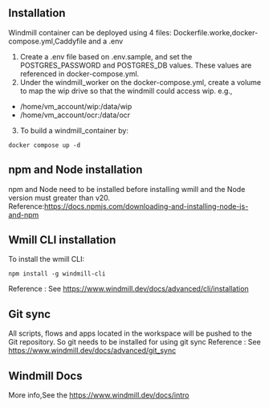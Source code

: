 ## Installation
Windmill container can be deployed using 4 files: Dockerfile.worke,docker-compose.yml,Caddyfile and a .env
1. Create a .env file based on .env.sample, and set the POSTGRES_PASSWORD and POSTGRES_DB values. These values are referenced in docker-compose.yml.
2. Under the windmill_worker on the docker-compose.yml, create a volume to map the wip drive so that the windmill could access wip. 
e.g.,
 - /home/vm_account/wip:/data/wip
 - /home/vm_account/ocr:/data/ocr
3. To build a windmill_container by:
```
docker compose up -d 
```

## npm and Node installation
npm and Node need to be installed before installing wmill and the Node version must greater than v20.
Reference:https://docs.npmjs.com/downloading-and-installing-node-js-and-npm

## Wmill CLI installation
To install the wmill CLI:
```
npm install -g windmill-cli
```
Reference : See https://www.windmill.dev/docs/advanced/cli/installation

## Git sync
All scripts, flows and apps located in the workspace will be pushed to the Git repository. So git needs to be installed for using git sync
Reference : See https://www.windmill.dev/docs/advanced/git_sync

## Windmill Docs
More info,See the https://www.windmill.dev/docs/intro


